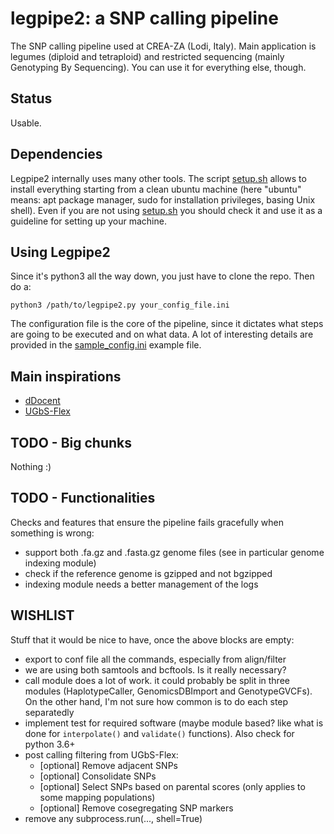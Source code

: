 # legpipe2: a SNP calling pipeline

The SNP calling pipeline used at CREA-ZA (Lodi, Italy). Main application is legumes (diploid and tetraploid) and restricted sequencing (mainly Genotyping By Sequencing). You can use it for everything else, though.

## Status

Usable.

## Dependencies

Legpipe2 internally uses many other tools. The script [setup.sh](setup.sh) allows to install everything
starting from a clean ubuntu machine (here "ubuntu" means: apt package manager, sudo for installation privileges, basing Unix shell).
Even if you are not using [setup.sh](setup.sh) you should check it and use it as a guideline for setting up
your machine.

## Using Legpipe2

Since it's python3 all the way down, you just have to clone the repo. Then do a:

`python3 /path/to/legpipe2.py your_config_file.ini`

The configuration file is the core of the pipeline, since it dictates what steps are going to be executed and on what data. A lot of interesting details are provided in the [sample_config.ini](sample_config.ini) example file.

## Main inspirations

- [dDocent](https://github.com/jpuritz/dDocent)
- [UGbS-Flex](https://github.com/madgenetics/UGbS-Flex)

## TODO - Big chunks

Nothing :)

## TODO - Functionalities

Checks and features that ensure the pipeline fails gracefully
when something is wrong:

- support both .fa.gz and .fasta.gz genome files (see in particular genome indexing module)
- check if the reference genome is gzipped and not bgzipped
- indexing module needs a better management of the logs

## WISHLIST

Stuff that it would be nice to have, once the above blocks are empty:

- export to conf file all the commands, especially from align/filter
- we are using both samtools and bcftools. Is it really necessary?
- call module does a lot of work. it could probably be split in three
  modules (HaplotypeCaller, GenomicsDBImport and GenotypeGVCFs). On the
  other hand, I'm not sure how common is to do each step separatedly
- implement test for required software (maybe module based? like what
  is done for `interpolate()` and `validate()` functions). Also check for python 3.6+
- post calling filtering from UGbS-Flex:
	- [optional] Remove adjacent SNPs
	- [optional] Consolidate SNPs
	- [optional] Select SNPs based on parental scores (only applies to some mapping populations)
	- [optional] Remove cosegregating SNP markers
- remove any subprocess.run(..., shell=True)

